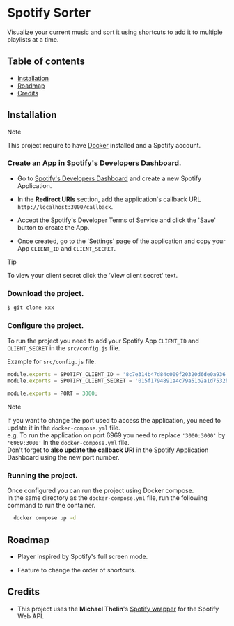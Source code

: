 # Spotify Sorter

Visualize your current music and sort it using shortcuts to add it to multiple playlists at a time.
## Table of contents

- [Installation](#installation)
- [Roadmap](#roadmap)
- [Credits](#credits)
## Installation

> [!NOTE]
> This project require to have [Docker](https://www.docker.com/get-started/) installed and a Spotify account.


### Create an App in Spotify's Developers Dashboard.

- Go to [Spotify's Developers Dashboard](https://developer.spotify.com/dashboard) and create a new Spotify Application.

- In the **Redirect URIs** section, add the application's callback URL `http://localhost:3000/callback`.

- Accept the Spotify's Developer Terms of Service and click the 'Save' button to create the App.

- Once created, go to the 'Settings' page of the application and copy your App `CLIENT_ID` and `CLIENT_SECRET`.

> [!TIP]
> To view your client secret click the 'View client secret' text.

### Download the project.
```bash
$ git clone xxx
```

### Configure the project.

To run the project you need to add your Spotify App `CLIENT_ID` and `CLIENT_SECRET` in the `src/config.js` file.

Example for `src/config.js` file.
```js
module.exports = SPOTIFY_CLIENT_ID = '8c7e314b47d84c009f20320d6de0a936';
module.exports = SPOTIFY_CLIENT_SECRET = '015f1794891a4c79a51b2a1d7532ba4c';

module.exports = PORT = 3000;
```

> [!NOTE]
> If you want to change the port used to access the application, you need to update it in the `docker-compose.yml` file.\
> e.g. To run the application on port 6969 you need to replace `'3000:3000'` by `'6969:3000'` in the `docker-compose.yml` file.\
>Don't forget to **also update the callback URI** in the Spotify Application Dashboard using the new port number.

### Running the project.

Once configured you can run the project using Docker compose.\
In the same directory as the `docker-compose.yml` file, run the following command to run the container.
```bash
  docker compose up -d
```
## Roadmap

- Player inspired by Spotify's full screen mode.

- Feature to change the order of shortcuts.
## Credits

 - This project uses the **Michael Thelin**'s [Spotify wrapper](https://github.com/thelinmichael/spotify-web-api-node) for the Spotify Web API.